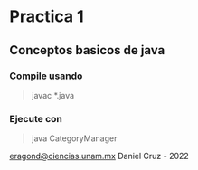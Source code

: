 # Practica 1

## Conceptos basicos de java


### Compile usando 
> javac *.java


### Ejecute con
> java CategoryManager

eragond@ciencias.unam.mx
Daniel Cruz - 2022
